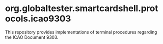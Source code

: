 org.globaltester.smartcardshell.protocols.icao9303
===
This repository provides implementations of terminal procedures regarding the ICAO Document 9303.